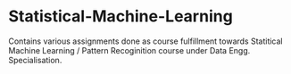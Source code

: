 # Statistical-Machine-Learning
Contains various assignments done as course fulfillment towards Statitical Machine Learning / Pattern Recoginition course under Data Engg. Specialisation.

